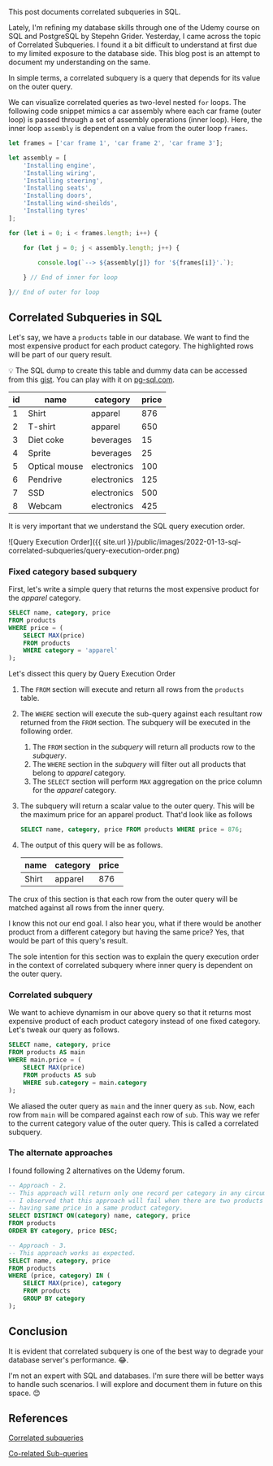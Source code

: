 This post documents correlated subqueries in SQL.

<!--more-->

Lately, I'm refining my database skills through one of the Udemy course on SQL and PostgreSQL by Stepehn Grider. Yesterday, I came across the topic of Correlated Subqueries. I found it a bit difficult to understand at first due to my limited exposure to the database side. This blog post is an attempt to document my understanding on the same.

In simple terms, a correlated subquery is a query that depends for its value on the outer query. 

We can visualize correlated queries as two-level nested ```for``` loops. The following code snippet mimics a car assembly where each car frame (outer loop) is passed through a set of assembly operations (inner loop). Here, the inner loop ```assembly``` is dependent on a value from the outer loop ```frames```.

```javascript
let frames = ['car frame 1', 'car frame 2', 'car frame 3'];

let assembly = [
	'Installing engine',
	'Installing wiring',
	'Installing steering',
	'Installing seats',
	'Installing doors',
	'Installing wind-sheilds',
	'Installing tyres'
];

for (let i = 0; i < frames.length; i++) {

	for (let j = 0; j < assembly.length; j++) {
	
		console.log(`--> ${assembly[j]} for '${frames[i]}'.`);

	} // End of inner for loop

}// End of outer for loop
```

## Correlated Subqueries in SQL

Let's say, we have a ```products``` table in our database. We want to find the most expensive product for each product category. The highlighted rows will be part of our query result.

💡 The SQL dump to create this table and dummy data can be accessed from this [gist](https://gist.github.com/ManadayM/715980c2d32987608b8f8df0c2cd9299). You can play with it on [pg-sql.com](https://pg-sql.com/).


| id | name | category | price |
| --- | --- | --- | --- |
| 1 | Shirt | apparel | 876 |
| 2 | T-shirt | apparel | 650 |
| 3 | Diet coke | beverages | 15 |
| 4 | Sprite | beverages | 25 |
| 5 | Optical mouse | electronics | 100 |
| 6 | Pendrive | electronics | 125 |
| 7 | SSD | electronics | 500 |
| 8 | Webcam | electronics | 425 |

It is very important that we understand the SQL query execution order.

![Query Execution Order]({{ site.url }}/public/images/2022-01-13-sql-correlated-subqueries/query-execution-order.png)

### Fixed category based subquery

First, let's write a simple query that returns the most expensive product for the *apparel* category.

```sql
SELECT name, category, price
FROM products 
WHERE price = (
	SELECT MAX(price)
	FROM products 
	WHERE category = 'apparel'
);
```

Let's dissect this query by Query Execution Order

1. The `FROM` section will execute and return all rows from the `products` table.
2. The `WHERE` section will execute the sub-query against each resultant row returned from the `FROM` section. The subquery will be executed in the following order.
    1. The `FROM` section in the *subquery* will return all products row to the *subquery*.
    2. The `WHERE` section in the *subquery* will filter out all products that belong to *apparel* category.
    3. The `SELECT` section will perform `MAX` aggregation on the price column for the *apparel* category.
3. The subquery will return a scalar value to the outer query. This will be the maximum price for an apparel product. That'd look like as follows
    
    ```sql
    SELECT name, category, price FROM products WHERE price = 876;
    ```
    
4. The output of this query will be as follows.
    
    
    | name | category | price |
    | --- | --- | --- |
    | Shirt | apparel | 876 |

The crux of this section is that each row from the outer query will be matched against all rows from the inner query.

I know this not our end goal. I also hear you, what if there would be another product from a different category but having the same price? Yes, that would be part of this query's result.

The sole intention for this section was to explain the query execution order in the context of correlated subquery where inner query is dependent on the outer query.

### Correlated subquery

We want to achieve dynamism in our above query so that it returns most expensive product of each product category instead of one fixed category. Let's tweak our query as follows.

```sql
SELECT name, category, price  
FROM products AS main 
WHERE main.price = (
	SELECT MAX(price) 
	FROM products AS sub
	WHERE sub.category = main.category
);
```

We aliased the outer query as `main` and the inner query as `sub`. Now, each row from `main` will be compared against each row of `sub`. This way we refer to the current category value of the outer query. This is called a correlated subquery.

### The alternate approaches

I found following 2 alternatives on the Udemy forum.

```sql
-- Approach - 2.
-- This approach will return only one record per category in any circumstances.
-- I observed that this approach will fail when there are two products
-- having same price in a same product category.
SELECT DISTINCT ON(category) name, category, price 
FROM products 
ORDER BY category, price DESC;

-- Approach - 3.
-- This approach works as expected.
SELECT name, category, price 
FROM products
WHERE (price, category) IN (
	SELECT MAX(price), category
	FROM products
	GROUP BY category
);
```

## Conclusion

It is evident that correlated subquery is one of the best way to degrade your database server's performance. 😂.

I'm not an expert with SQL and databases. I'm sure there will be better ways to handle such scenarios. I will explore and document them in future on this space. 😊

## References

[Correlated subqueries](https://www.ibm.com/docs/en/informix-servers/12.10?topic=clauses-correlated-subqueries)

[Co-related Sub-queries](https://medium.com/analytics-vidhya/co-related-sub-queries-7d2c872d2341)
